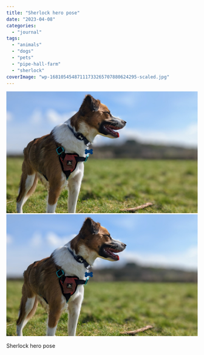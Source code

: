 ```yaml
---
title: "Sherlock hero pose"
date: "2023-04-08"
categories: 
  - "journal"
tags: 
  - "animals"
  - "dogs"
  - "pets"
  - "pipe-hall-farm"
  - "sherlock"
coverImage: "wp-16810545487111733265707880624295-scaled.jpg"
---
```


[![](images/wp-16810545487111733265707880624295-scaled.jpg)](images/wp-16810545487111733265707880624295-scaled.jpg)
[![](images/wp-16810545487111733265707880624295-scaled.jpg)](images/wp-16810545487111733265707880624295-scaled.jpg)

Sherlock hero pose
